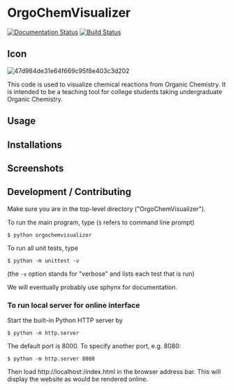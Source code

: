 # OrgoChemVisualizer

[![Documentation Status](https://readthedocs.org/projects/orgochemvisualizer/badge/?version=latest)](https://orgochemvisualizer.readthedocs.io/en/latest/?badge=latest)
[![Build Status](https://travis-ci.com/cjcrowder1/OrgoChemVisualizer.svg?branch=main)](https://travis-ci.com/cjcrowder1/OrgoChemVisualizer)

## Icon
![47d984de31e64f669c95f8e403c3d202](https://user-images.githubusercontent.com/71831387/110709907-fc3a7b00-81ca-11eb-90d0-c10a076c5330.png)

This code is used to visualize chemical reactions from Organic Chemistry. It is intended to be a teaching tool for college students taking undergraduate Organic Chemistry.

## Usage

## Installations

## Screenshots

## Development / Contributing

Make sure you are in the top-level directory ("OrgoChemVisualizer"). 

To run the main program, type (`$` refers to command line prompt)

`$ python orgochemvisualizer`

To run all unit tests, type

`$ python -m unittest -v`

(the `-v` option stands for "verbose" and lists each test that is run)

We will eventually probably use sphynx for documentation. 

### To run local server for online interface

Start the built-in Python HTTP server by

`$ python -m http.server`

The default port is 8000. To specify another port, e.g. 8080:

`$ python -m http.server 8080`

Then load http://localhost:<port>/index.html in the browser address bar. This will display the website as would be rendered online.
